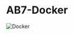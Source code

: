 # AB7-Docker
![Docker](https://github.com/VK86RUS/AB7-Docker/assets/136136995/db6ea121-a8e1-4eb1-b6d9-5c29da9b6f97)

